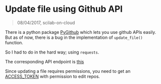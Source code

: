 # Update file using Github API
> 08/04/2017, scilab-on-cloud

There is a python package [PyGithub](https://github.com/PyGithub/PyGithub) which lets you use github APIs easily.
But as of now, there is a bug in the implementation of `update_file()` function.

So I had to do in the hard way; using `requests`.

The corresponding API endpoint is [this](https://developer.github.com/v3/repos/contents/#update-a-file)

Since updating a file requires permissions, you need to get an [ACCESS_TOKEN](https://github.com/settings/tokens) with permission to edit repos.
